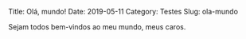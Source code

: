 Title: Olá, mundo!
Date: 2019-05-11
Category: Testes
Slug: ola-mundo

Sejam todos bem-vindos ao meu mundo, meus caros.
